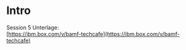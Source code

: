 # Intro

Session 5 Unterlage:  
[https://ibm.box.com/v/bamf-techcafe](https://ibm.box.com/v/bamf-techcafe)

